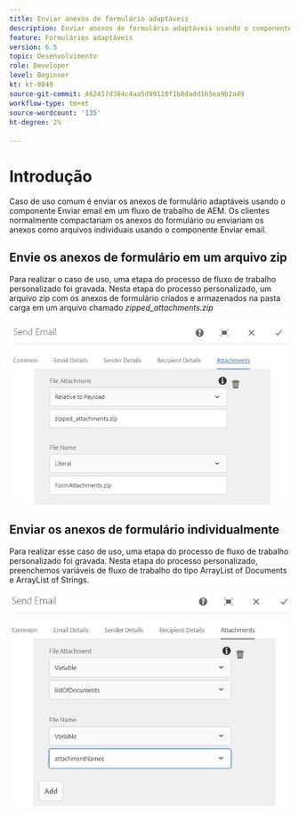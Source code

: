 ```yaml
---
title: Enviar anexos de formulário adaptáveis
description: Enviar anexos de formulário adaptáveis usando o componente Enviar email
feature: Formulários adaptáveis
version: 6.5
topic: Desenvolvimento
role: Developer
level: Beginner
kt: kt-8049
source-git-commit: 462417d384c4aa5d99110f1b8dadd165ea9b2a49
workflow-type: tm+mt
source-wordcount: '135'
ht-degree: 2%

---
```



# Introdução



Caso de uso comum é enviar os anexos de formulário adaptáveis usando o componente Enviar email em um fluxo de trabalho de AEM.
Os clientes normalmente compactariam os anexos do formulário ou enviariam os anexos como arquivos individuais usando o componente Enviar email.

## Envie os anexos de formulário em um arquivo zip

Para realizar o caso de uso, uma etapa do processo de fluxo de trabalho personalizado foi gravada. Nesta etapa do processo personalizado, um arquivo zip com os anexos de formulário criados e armazenados na pasta carga em um arquivo chamado *zipped_attachments.zip*

![anexos de formulário de envio](assets/send-form-attachments.JPG)

## Enviar os anexos de formulário individualmente

Para realizar esse caso de uso, uma etapa do processo de fluxo de trabalho personalizado foi gravada. Nesta etapa do processo personalizado, preenchemos variáveis de fluxo de trabalho do tipo ArrayList of Documents e ArrayList of Strings.

![lista de envio de documentos](assets/send-list-of-documents.JPG)



